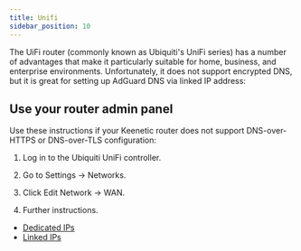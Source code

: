 ```yaml
---
title: Unifi
sidebar_position: 10
---
```


The UiFi router (commonly known as Ubiquiti's UniFi series) has a number of advantages that make it particularly suitable for home, business, and enterprise environments. Unfortunately, it does not support encrypted DNS, but it is great for setting up AdGuard DNS via linked IP address:

## Use your router admin panel

Use these instructions if your Keenetic router does not support DNS-over-HTTPS or DNS-over-TLS configuration:

1. Log in to the Ubiquiti UniFi controller.

1. Go to Settings → Networks.

1. Click Edit Network → WAN.

1. Further instructions.

- [Dedicated IPs](private-dns/connect-devices/other-options/dedicated-ip.md)
- [Linked IPs](private-dns/connect-devices/other-options/linked-ip.md)
